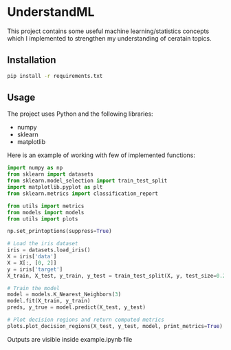 # UnderstandML

This project contains some useful machine learning/statistics concepts which I implemented to strengthen my understanding of ceratain topics.

## Installation

```bash
pip install -r requirements.txt
```

## Usage

The project uses Python and the following libraries:

- numpy
- sklearn
- matplotlib

Here is an example of working with few of implemented functions:

```python
import numpy as np
from sklearn import datasets
from sklearn.model_selection import train_test_split
import matplotlib.pyplot as plt
from sklearn.metrics import classification_report

from utils import metrics
from models import models
from utils import plots

np.set_printoptions(suppress=True)

# Load the iris dataset
iris = datasets.load_iris()
X = iris['data']
X = X[:, [0, 2]]
y = iris['target']
X_train, X_test, y_train, y_test = train_test_split(X, y, test_size=0.2)

# Train the model
model = models.K_Nearest_Neighbors(3)
model.fit(X_train, y_train)
preds, y_true = model.predict(X_test, y_test)

# Plot decision regions and return computed metrics
plots.plot_decision_regions(X_test, y_test, model, print_metrics=True)
```
Outputs are visible inside example.ipynb file
